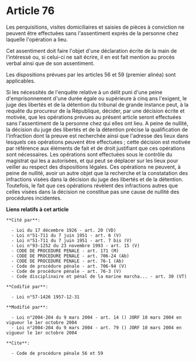 # Article 76

Les perquisitions, visites domiciliaires et saisies de pièces à conviction ne peuvent être effectuées sans l'assentiment
exprès de la personne chez laquelle l'opération a lieu.

Cet assentiment doit faire l'objet d'une déclaration écrite de la main de l'intéressé ou, si celui-ci ne sait écrire, il en
est fait mention au procès verbal ainsi que de son assentiment.

Les dispositions prévues par les articles 56 et 59 (premier alinéa) sont applicables.

Si les nécessités de l'enquête relative à un délit puni d'une peine d'emprisonnement d'une durée égale ou supérieure à cinq
ans l'exigent, le juge des libertés et de la détention du tribunal de grande instance peut, à la requête du procureur de la
République, décider, par une décision écrite et motivée, que les opérations prévues au présent article seront effectuées sans
l'assentiment de la personne chez qui elles ont lieu. A peine de nullité, la décision du juge des libertés et de la détention
précise la qualification de l'infraction dont la preuve est recherchée ainsi que l'adresse des lieux dans lesquels ces
opérations peuvent être effectuées ; cette décision est motivée par référence aux éléments de fait et de droit justifiant que
ces opérations sont nécessaires. Les opérations sont effectuées sous le contrôle du magistrat qui les a autorisées, et qui
peut se déplacer sur les lieux pour veiller au respect des dispositions légales. Ces opérations ne peuvent, à peine de
nullité, avoir un autre objet que la recherche et la constatation des infractions visées dans la décision du juge des
libertés et de la détention. Toutefois, le fait que ces opérations révèlent des infractions autres que celles visées dans la
décision ne constitue pas une cause de nullité des procédures incidentes.

**Liens relatifs à cet article**

	**Cité par**:

	  - Loi du 17 décembre 1926 - art. 20 (VD)
	  - Loi n°51-711 du 7 juin 1951 - art. 6 (V)
	  - Loi n°51-711 du 7 juin 1951 - art. 7 bis (V)
	  - Loi n°93-1252 du 23 novembre 1993 - art. 15 (V)
	  - CODE DE PROCEDURE PENALE - art. 171 (M)
	  - CODE DE PROCEDURE PENALE - art. 706-24 (Ab)
	  - CODE DE PROCEDURE PENALE - art. 76-1 (Ab)
	  - Code de procédure pénale - art. 706-94 (V)
	  - Code de procédure pénale - art. 76-3 (V)
	  - Code disciplinaire et pénal de la marine marcha... - art. 30 (VT)

	**Codifié par**:

	  - Loi n°57-1426 1957-12-31

	**Modifié par**:

	  - Loi n°2004-204 du 9 mars 2004 - art. 14 () JORF 10 mars 2004 en vigueur le 1er octobre 2004
	  - Loi n°2004-204 du 9 mars 2004 - art. 79 () JORF 10 mars 2004 en vigueur le 1er octobre 2004

	**Cite**:

	  - Code de procédure pénale 56 et 59
